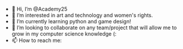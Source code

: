 - 👋 Hi, I’m @Academy25
- 👀 I’m interested in art and technology and women's rights.
- 🌱 I’m currently learning python and game design!
- 💞️ I’m looking to collaborate on any team/project that will allow me to grow in my computer science knowledge (:
- 📫 How to reach me: 

<!---
Academy25/Academy25 is a ✨ special ✨ repository because its `README.md` (this file) appears on your GitHub profile.
You can click the Preview link to take a look at your changes.
--->
